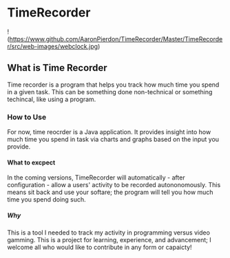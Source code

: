 # TimeRecorder


!(https://www.github.com/AaronPierdon/TimeRecorder/Master/TimeRecorder/src/web-images/webclock.jpg)

## What is Time Recorder
  Time recorder is a program that helps you track how much time you spend in a given task. This can be something done non-technical or something techincal, like using a program.
  
### How to Use
  For now, time reocrder is a Java application. It provides insight into how much time you spend in task via charts and graphs based on the input you provide.
  
#### What to excpect
  In the coming versions, TimeRecorder will automatically - after configuration - allow a users' activity to be recorded autononomously.
    This means sit back and use your softare; the program will tell you how much time you spend doing such.

##### Why

  This is a tool I needed to track my activity in programming versus video gamming. This is a project for learning, experience, and advancement; I welcome all who would like to contribute in any form or capaicty!
